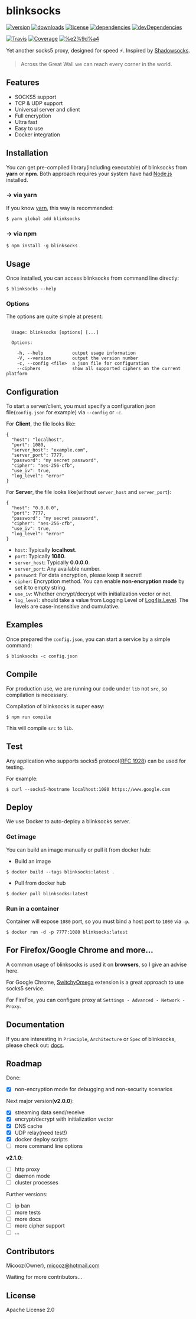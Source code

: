 # blinksocks

[![version](https://img.shields.io/npm/v/blinksocks.svg)](https://www.npmjs.com/package/blinksocks)
[![downloads](https://img.shields.io/npm/dt/blinksocks.svg)](https://www.npmjs.com/package/blinksocks)
[![license](https://img.shields.io/npm/l/blinksocks.svg)](https://github.com/micooz/blinksocks/blob/master/LICENSE)
[![dependencies](https://img.shields.io/david/micooz/blinksocks.svg)](https://www.npmjs.com/package/blinksocks)
[![devDependencies](https://img.shields.io/david/dev/micooz/blinksocks.svg)](https://www.npmjs.com/package/blinksocks)

[![Travis](https://img.shields.io/travis/micooz/blinksocks.svg)](https://travis-ci.org/micooz/blinksocks)
[![Coverage](https://img.shields.io/codecov/c/github/micooz/blinksocks/master.svg)](https://codecov.io/gh/micooz/blinksocks)
[![%e2%9d%a4](https://img.shields.io/badge/made%20with-%e2%9d%a4-ff69b4.svg)](https://github.com/micooz/blinksocks)

Yet another socks5 proxy, designed for speed :zap:. Inspired by [Shadowsocks](https://shadowsocks.org/en/index.html).

> Across the Great Wall we can reach every corner in the world.

## Features

* SOCKS5 support
* TCP & UDP support
* Universal server and client
* Full encryption
* Ultra fast
* Easy to use
* Docker integration

## Installation

You can get pre-compiled library(including executable) of blinksocks from **yarn** or **npm**. Both approach requires your system have had [Node.js](https://nodejs.org) installed.

### -> via yarn

If you know [yarn](https://yarnpkg.com/), this way is recommended:

```
$ yarn global add blinksocks
```

### -> via npm

```
$ npm install -g blinksocks
```

## Usage

Once installed, you can access blinksocks from command line directly:

```
$ blinksocks --help
```

### Options

The options are quite simple at present:

```

  Usage: blinksocks [options] [...]

  Options:

    -h, --help           output usage information
    -V, --version        output the version number
    -c, --config <file>  a json file for configuration
    --ciphers            show all supported ciphers on the current platform

```

## Configuration

To start a server/client, you must specify a configuration json file(`config.json` for example) via `--config` or `-c`.

For **Client**, the file looks like:

```
{
  "host": "localhost",
  "port": 1080,
  "server_host": "example.com",
  "server_port": 7777,
  "password": "my secret password",
  "cipher": "aes-256-cfb",
  "use_iv": true,
  "log_level": "error"
}
```

For **Server**, the file looks like(without `server_host` and `server_port`):

```
{
  "host": "0.0.0.0",
  "port": 7777,
  "password": "my secret password",
  "cipher": "aes-256-cfb",
  "use_iv": true,
  "log_level": "error"
}
```

* `host`: Typically **localhost**.
* `port`: Typically **1080**.
* `server_host`: Typically **0.0.0.0**.
* `server_port`: Any available number.
* `password`: For data encryption, please keep it secret!
* `cipher`: Encryption method. You can enable **non-encryption mode** by set it to empty string.
* `use_iv`: Whether encrypt/decrypt with initialization vector or not.
* `log_level`: should take a value from Logging Level of
[Log4js.Level](http://stritti.github.io/log4js/docu/users-guide.html#configuration). The levels are case-insensitive and cumulative.

## Examples

Once prepared the `config.json`, you can start a service by a simple command:

```
$ blinksocks -c config.json
```

## Compile

For production use, we are running our code under `lib` not `src`, so compilation is necessary.

Compilation of blinksocks is super easy:

```
$ npm run compile
```

This will compile `src` to `lib`.

## Test

Any application who supports socks5 protocol([RFC 1928](https://tools.ietf.org/html/rfc1928)) can be used for testing.

For example:

```
$ curl --socks5-hostname localhost:1080 https://www.google.com
```

## Deploy

We use Docker to auto-deploy a blinksocks server.

### Get image

You can build an image manually or pull it from docker hub:

* Build an image

```
$ docker build --tags blinksocks:latest .
```

* Pull from docker hub

```
$ docker pull blinksocks:latest
```

### Run in a container

Container will expose `1080` port, so you must bind a host port to `1080` via `-p`.

```
$ docker run -d -p 7777:1080 blinksocks:latest
```

## For Firefox/Google Chrome and more...

A common usage of blinksocks is used it on **browsers**, so I give an advise here.

For Google Chrome, [SwitchyOmega](https://github.com/FelisCatus/SwitchyOmega) extension is a great approach to use socks5 service.

For FireFox, you can configure proxy at `Settings - Advanced - Network - Proxy`.

## Documentation

If you are interesting in `Principle`, `Architecture` or `Spec` of blinksocks, please
check out: [docs](https://github.com/micooz/blinksocks/tree/master/docs).

## Roadmap

Done:

* [x] non-encryption mode for debugging and non-security scenarios

Next major version(**v2.0.0**):

* [x] streaming data send/receive
* [x] encrypt/decrypt with initialization vector
* [x] DNS cache
* [x] UDP relay(need test!)
* [x] docker deploy scripts
* [ ] more command line options

**v2.1.0**:

* [ ] http proxy
* [ ] daemon mode
* [ ] cluster processes

Further versions:

* [ ] ip ban
* [ ] more tests
* [ ] more docs
* [ ] more cipher support
* [ ] ...

## Contributors

Micooz(Owner), micooz@hotmail.com

Waiting for more contributors...

## License

Apache License 2.0